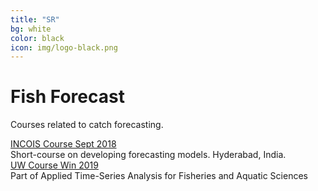 ```yaml
---
title: "SR"
bg: white
color: black
icon: img/logo-black.png
---
```


# Fish Forecast

Courses related to catch forecasting. 

<!-- the part in pkgsboxtext2 will disappear on small screens -->
<div id="pkgscontainer">

<div id="pkgsbox">
<a class="boxlinks"  href="https://rverse-tutorials.github.io/Fish-Forecast-Training-Course/">INCOIS Course Sept 2018</a><br>
<span id="pkgsboxtext1">Short-course on developing forecasting models. Hyderabad, India.</span>
</div>

<div id="pkgsbox">
<a class="boxlinks"  href="https://github.com/Fish-Forecast/Fish-Forecast-Webpage">UW Course Win 2019</a><br>
<span id="pkgsboxtext1">Part of Applied Time-Series Analysis for Fisheries and Aquatic Sciences</span>
</div>

</div>
